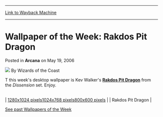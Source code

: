 
---
[Link to Wayback Machine](https://web.archive.org/web/20211025051311/https://magic.wizards.com/en/articles/archive/arcana/wallpaper-week-rakdos-pit-dragon-2006-05-19)

[_metadata_:author]:- "Wizards of the Coast"
[_metadata_:description]:- "T this week's desktop wallpaper is Kev Walker's Rakdos Pit Dragon from the Dissension set. Enjoy. 1280x1024 pixels1024x768 pixels800x600 pixels   See past Wallpapers of the Week"
[_metadata_:generator]:- "Drupal 7 (http://drupal.org)"
[_metadata_:node]:- "703061"
[_metadata_:publish_date]:- "2006-05-19"
[_metadata_:source]:- "div-main-content"
[_metadata_:title]:- "Wallpaper of the Week: Rakdos Pit Dragon"
[_metadata_:wayback_capture_timestamp]:- "2021-10-25 05:13:11"
[_metadata_:wayback_raw_url]:- "https://web.archive.org/web/20211025051311id_/https://magic.wizards.com/en/articles/archive/arcana/wallpaper-week-rakdos-pit-dragon-2006-05-19"
[_metadata_:wayback_url]:- "https://magic.wizards.com/en/articles/archive/arcana/wallpaper-week-rakdos-pit-dragon-2006-05-19"
---


Wallpaper of the Week: Rakdos Pit Dragon
========================================



 Posted in **Arcana**
 on May 19, 2006 






![](https://media.magic.wizards.com/styles/auth_small/public/images/person/wizards_author.jpg)
By Wizards of the Coast











T this week's desktop wallpaper is Kev Walker's **[Rakdos Pit Dragon](https://gatherer.wizards.com/Pages/Card/Details.aspx?name=Rakdos+Pit+Dragon)** from the *Dissension* set. Enjoy.



|  |  |  |
| --- | --- | --- |
| 
[1280x1024 pixels](/sites/mtg/files/image_legacy_migration/mtg/images/daily/wallpapers/Wallpaper_RakdosPitDragon_1280x1024.jpg)[1024x768 pixels](/sites/mtg/files/image_legacy_migration/mtg/images/daily/wallpapers/Wallpaper_RakdosPitDragon_1024x768.jpg)[800x600 pixels](/sites/mtg/files/image_legacy_migration/mtg/images/daily/wallpapers/Wallpaper_RakdosPitDragon_800x600.jpg) |  | Rakdos Pit Dragon |

[See past Wallpapers of the Week](/en/articles/archive/wallpaper-week-archive-2003-11-10)







